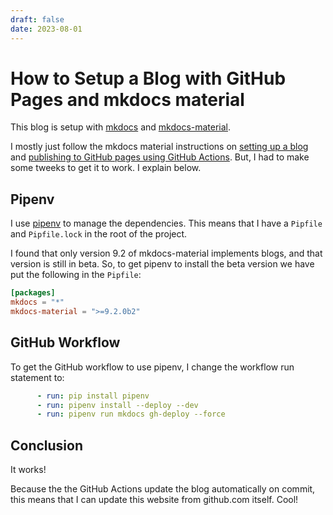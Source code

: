 ```yaml
---
draft: false
date: 2023-08-01
---
```


# How to Setup a Blog with GitHub Pages and mkdocs material

This blog is setup with [mkdocs](https://mkdocs.org) and [mkdocs-material](https://squidfunk.github.io/mkdocs-material).

I mostly just follow the mkdocs material instructions on [setting up a blog](https://squidfunk.github.io/mkdocs-material/setup/setting-up-a-blog/#built-in-blog-plugin) and [publishing to GitHub pages using GitHub Actions](https://squidfunk.github.io/mkdocs-material/publishing-your-site/#github-pages). But, I had to make some tweeks to get it to work. I explain below.

<!-- more -->

## Pipenv 

I use [pipenv](https://pipenv.pypa.io/en/latest/) to manage the dependencies. This means that I have a `Pipfile` and `Pipfile.lock` in the root of the project.

I found that only version 9.2 of mkdocs-material implements blogs, and that version is still in beta. So, to get pipenv to install the beta version we have put the following in the `Pipfile`:

```toml
[packages]
mkdocs = "*"
mkdocs-material = ">=9.2.0b2"
```

## GitHub Workflow

To get the GitHub workflow to use pipenv, I change the workflow run statement to:

```yaml
      - run: pip install pipenv
      - run: pipenv install --deploy --dev
      - run: pipenv run mkdocs gh-deploy --force
```

## Conclusion

It works!

Because the the GitHub Actions update the blog automatically on commit, this means that I can update this website from github.com itself. Cool!



